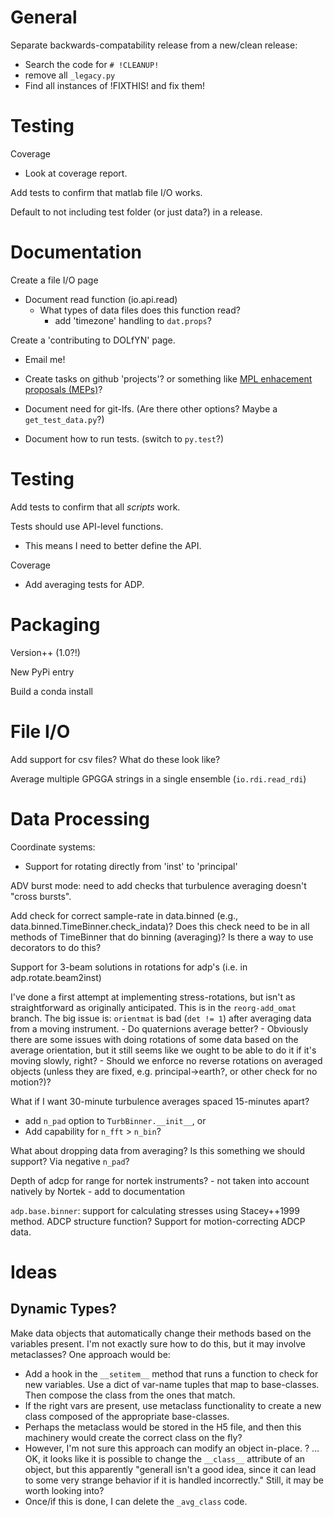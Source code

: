 General
=======

Separate backwards-compatability release from a new/clean release:

- Search the code for `# !CLEANUP!`
- remove all `_legacy.py`
- Find all instances of !FIXTHIS! and fix them!

Testing
=======

Coverage
- Look at coverage report.

Add tests to confirm that matlab file I/O works.

Default to not including test folder (or just data?) in a release.

Documentation
=============

Create a file I/O page
- Document read function (io.api.read)
  - What types of data files does this function read?
    - add 'timezone' handling to `dat.props`?

Create a 'contributing to DOLfYN' page.
- Email me!
- Create tasks on github 'projects'? or something like [MPL enhacement proposals (MEPs)](https://matplotlib.org/devel/MEP/index.html)?

- Document need for git-lfs. (Are there other options? Maybe a `get_test_data.py`?)
- Document how to run tests. (switch to `py.test`?)

Testing
=======

Add tests to confirm that all *scripts* work.

Tests should use API-level functions.
- This means I need to better define the API.

Coverage
- Add averaging tests for ADP.

Packaging
=========

Version++ (1.0?!)

New PyPi entry

Build a conda install

File I/O
========

Add support for csv files? What do these look like?

Average multiple GPGGA strings in a single ensemble (`io.rdi.read_rdi`)

Data Processing
===============

Coordinate systems:
- Support for rotating directly from 'inst' to 'principal'

ADV burst mode: need to add checks that turbulence averaging doesn't "cross bursts".

Add check for correct sample-rate in data.binned (e.g., data.binned.TimeBinner.check_indata)? Does this check need to be in all methods of TimeBinner that do binning (averaging)? Is there a way to use decorators to do this?

Support for 3-beam solutions in rotations for adp's (i.e. in adp.rotate.beam2inst)

I've done a first attempt at implementing stress-rotations, but isn't as straightforward as originally anticipated.  This is in the `reorg-add_omat` branch. The big issue is: `orientmat` is bad (`det != 1`) after averaging data from a moving instrument.
    - Do quaternions average better?
    - Obviously there are some issues with doing rotations of some data based on the average orientation, but it still seems like we ought to be able to do it if it's moving slowly, right?
    - Should we enforce no reverse rotations on averaged objects (unless they are fixed, e.g. principal->earth?, or other check for no motion?)?

What if I want 30-minute turbulence averages spaced 15-minutes apart?
  - add `n_pad` option to `TurbBinner.__init__`, or
  - Add capability for `n_fft` > `n_bin`?

What about dropping data from averaging? Is this something we should support? Via negative `n_pad`?

Depth of adcp for range for nortek instruments? - not taken into account natively by Nortek - add to documentation

``adp.base.binner``: support for calculating stresses using Stacey++1999 method.
					 ADCP structure function?
Support for motion-correcting ADCP data.


Ideas
=====

Dynamic Types?
-------------

Make data objects that automatically change their methods based on the variables present. I'm not exactly sure how to do this, but it may involve metaclasses? One approach would be:
- Add a hook in the `__setitem__` method that runs a function to check for new variables. Use a dict of var-name tuples that map to base-classes. Then compose the class from the ones that match.
- If the right vars are present, use metaclass functionality to create a new class composed of the appropriate base-classes.
- Perhaps the metaclass would be stored in the H5 file, and then this machinery would create the correct class on the fly?
- However, I'm not sure this approach can modify an object in-place. ? ... OK, it looks like it is possible to change the `__class__` attribute of an object, but this apparently "generall isn't a good idea, since it can lead to some very strange behavior if it is handled incorrectly." Still, it may be worth looking into?
- Once/if this is done, I can delete the `_avg_class` code.
